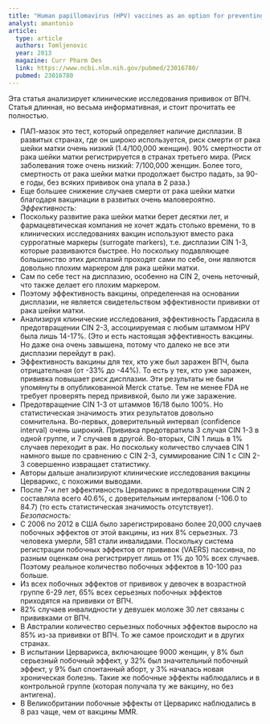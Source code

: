 ```yaml
---
title: "Human papillomavirus (HPV) vaccines as an option for preventing cervical malignancies: (how) effective and safe?"
analyst: amantonio
article:
  type: article
  authors: Tomljenovic
  year: 2013
  magazine: Curr Pharm Des
  link: https://www.ncbi.nlm.nih.gov/pubmed/23016780/
  pubmed: 23016780
---
```


Эта статья анализирует клинические исследования прививок от ВПЧ. Статья длинная, но весьма информативная, и стоит прочитать ее полностью.

- ПАП-мазок это тест, который определяет наличие дисплазии. В развитых странах, где он широко используется, риск смерти от рака шейки матки очень низкий (1.4/100,000 женщин). 90% смертности от рака шейки матки регистрируется в странах третьего мира. (Риск заболевания тоже очень низкий: 7/100,000 женщин. Более того, смертность от рака шейки матки продолжает быстро падать, за 90-е годы, без всяких прививок она упала в 2 раза.)
- Еще большее снижение случаев смерти от рака шейки матки благодаря вакцинации в развитых очень маловероятно.
*Эффективность:*
- Поскольку развитие рака шейки матки берет десятки лет, и фармацевтическая компания не хочет ждать столько времени, то в клинических исследованиях вакцин используют вместо рака суррогатные маркеры (surrogate markers), т.е. дисплазии CIN 1-3, которые развиваются быстрее. Но поскольку подавляющее большинство этих дисплазий проходят сами по себе, они являются довольно плохим маркером для рака шейки матки.
- Сам по себе тест на дисплазию, особенно на CIN 2, очень неточный, что также делает его плохим маркером.
- Поэтому эффективность вакцины, определенная на основании дисплазии, не является свидетельством эффективности прививки от рака шейки матки.
- Анализируя клинические исследования, эффективность Гардасила в предотвращении CIN 2-3, ассоциируемая с любым штаммом HPV была лишь 14-17%. (Это и есть настоящая эффективность вакцины. Но даже она очень завышена, потому что далеко не все эти дисплазии перейдут в рак).
- Эффективность вакцины для тех, кто уже был заражен ВПЧ, была отрицательная (от -33% до -44%). То есть у тех, кто уже заражен, прививка повышает риск дисплазии. Эти результаты не были упомянуты в опубликованной Merck статье. Тем не менее FDA не требует проверять перед прививкой, было ли уже заражение.
- Предотвращение CIN 1-3 от штаммов 16/18 было 100%. Но статистическая значимость этих результатов довольно сомнительна. Во-первых, доверительный интервал (confidence interval) очень широкий. Прививка предотвратила 3 случая CIN 1-3 в одной группе, и 7 случаев в другой. Во-вторых, CIN 1 лишь в 1% случаев переходит в рак. Но поскольку количество случаев CIN 1 намного выше по сравнению с CIN 2-3, суммирование СIN 1 с CIN 2-3 совершенно извращает статистику.
- Авторы дальше анализируют клинические исследования вакцины Церварикс, с похожими выводами.
- После 7-и лет эффективность Церварикс в предотвращении CIN 2 составляла всего 40.6%, с доверительным интервалом (-106.0 to 84.7) (то есть статистическая значимость отсутствует).
*Безопасность:*
- С 2006 по 2012 в США было зарегистрировано более 20,000 случаев побочных эффектов от этой вакцины, из них 8% серьезных. 73 человека умерли, 581 стали инвалидами. Поскольку система регистрации побочных эффектов от прививок (VAERS) пассивна, по разным оценкам она регистрирует лишь от 1% до 10% всех случаев. Поэтому реальное количество побочных эффектов в 10-100 раз больше.
- Из всех побочных эффектов от прививок у девочек в возрастной группе 6-29 лет, 65% всех серьезных побочных эффектов приходятся на прививки от ВПЧ.
- 82% случаев инвалидности у девушек моложе 30 лет связаны с прививками от ВПЧ.
- В Австралии количество серьезных побочных эффектов выросло на 85% из-за прививки от ВПЧ. То же самое происходит и в других странах.
- В испытании Церварикса, включающее 9000 женщин, у 8% был серьезный побочный эффект, у 32% был значительный побочный эффект, у 9% был спонтанный аборт, у 3% началась новая хроническая болезнь. Такие же побочные эффекты наблюдались и в контрольной группе (которая получала ту же вакцину, но без антигена).
- В Великобритании побочные эффекты от Церварикс наблюдались в 8 раз чаще, чем от вакцины MMR.
